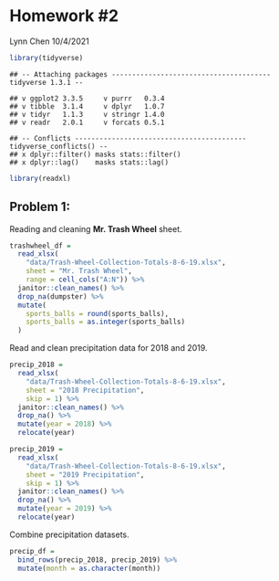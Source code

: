 Homework \#2
================
Lynn Chen
10/4/2021

``` r
library(tidyverse)
```

    ## -- Attaching packages --------------------------------------- tidyverse 1.3.1 --

    ## v ggplot2 3.3.5     v purrr   0.3.4
    ## v tibble  3.1.4     v dplyr   1.0.7
    ## v tidyr   1.1.3     v stringr 1.4.0
    ## v readr   2.0.1     v forcats 0.5.1

    ## -- Conflicts ------------------------------------------ tidyverse_conflicts() --
    ## x dplyr::filter() masks stats::filter()
    ## x dplyr::lag()    masks stats::lag()

``` r
library(readxl)
```

## Problem 1:

Reading and cleaning **Mr. Trash Wheel** sheet.

``` r
trashwheel_df = 
  read_xlsx(
    "data/Trash-Wheel-Collection-Totals-8-6-19.xlsx",
    sheet = "Mr. Trash Wheel",
    range = cell_cols("A:N")) %>%
  janitor::clean_names() %>% 
  drop_na(dumpster) %>% 
  mutate(
    sports_balls = round(sports_balls),
    sports_balls = as.integer(sports_balls)
  )
```

Read and clean precipitation data for 2018 and 2019.

``` r
precip_2018 = 
  read_xlsx(
    "data/Trash-Wheel-Collection-Totals-8-6-19.xlsx",
    sheet = "2018 Precipitation",
    skip = 1) %>% 
  janitor::clean_names() %>% 
  drop_na() %>% 
  mutate(year = 2018) %>% 
  relocate(year)

precip_2019 = 
  read_xlsx(
    "data/Trash-Wheel-Collection-Totals-8-6-19.xlsx",
    sheet = "2019 Precipitation",
    skip = 1) %>% 
  janitor::clean_names() %>% 
  drop_na() %>% 
  mutate(year = 2019) %>% 
  relocate(year)
```

Combine precipitation datasets.

``` r
precip_df = 
  bind_rows(precip_2018, precip_2019) %>% 
  mutate(month = as.character(month))
```
